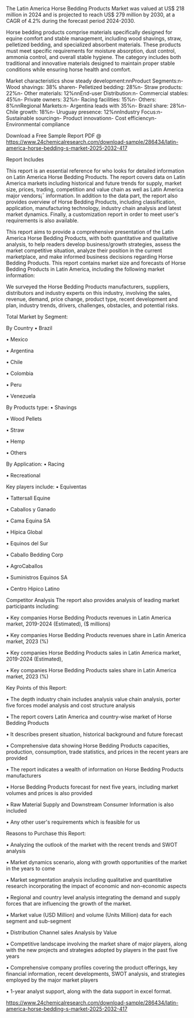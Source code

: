 The Latin America Horse Bedding Products Market was valued at US$ 218 million in 2024 and is projected to reach US$ 279 million by 2030, at a CAGR of 4.2% during the forecast period 2024-2030.

Horse bedding products comprise materials specifically designed for equine comfort and stable management, including wood shavings, straw, pelletized bedding, and specialized absorbent materials. These products must meet specific requirements for moisture absorption, dust control, ammonia control, and overall stable hygiene. The category includes both traditional and innovative materials designed to maintain proper stable conditions while ensuring horse health and comfort.

Market characteristics show steady development:nnProduct Segments:n- Wood shavings: 38% sharen- Pelletized bedding: 28%n- Straw products: 22%n- Other materials: 12%nnEnd-user Distribution:n- Commercial stables: 45%n- Private owners: 32%n- Racing facilities: 15%n- Others: 8%nnRegional Markets:n- Argentina leads with 35%n- Brazil share: 28%n- Chile growth: 18%n- Uruguay presence: 12%nnIndustry Focus:n- Sustainable sourcingn- Product innovationn- Cost efficiencyn- Environmental compliance

Download a Free Sample Report PDF @ https://www.24chemicalresearch.com/download-sample/286434/latin-america-horse-bedding-s-market-2025-2032-417

Report Includes

This report is an essential reference for who looks for detailed information on Latin America Horse Bedding Products. The report covers data on Latin America markets including historical and future trends for supply, market size, prices, trading, competition and value chain as well as Latin America major vendors¡¯ information. In addition to the data part, the report also provides overview of Horse Bedding Products, including classification, application, manufacturing technology, industry chain analysis and latest market dynamics. Finally, a customization report in order to meet user's requirements is also available.

This report aims to provide a comprehensive presentation of the Latin America Horse Bedding Products, with both quantitative and qualitative analysis, to help readers develop business/growth strategies, assess the market competitive situation, analyze their position in the current marketplace, and make informed business decisions regarding Horse Bedding Products. This report contains market size and forecasts of Horse Bedding Products in Latin America, including the following market information:

We surveyed the Horse Bedding Products manufacturers, suppliers, distributors and industry experts on this industry, involving the sales, revenue, demand, price change, product type, recent development and plan, industry trends, drivers, challenges, obstacles, and potential risks.

Total Market by Segment:

By Country
•    Brazil

•    Mexico

•    Argentina

•    Chile

•    Colombia

•    Peru

•    Venezuela

By Products type:
•    Shavings

•    Wood Pellets

•    Straw

•    Hemp

•    Others

By Application:
•    Racing

•    Recreational

Key players include: 
•    Equiventas

•    Tattersall Equine

•    Caballos y Ganado

•    Cama Equina SA

•    Hípica Global

•    Equinos del Sur

•    Caballo Bedding Corp

•    AgroCaballos

•    Suministros Equinos SA

•    Centro Hipico Latino

Competitor Analysis
The report also provides analysis of leading market participants including:

•    Key companies Horse Bedding Products revenues in Latin America market, 2019-2024 (Estimated), ($ millions)

•    Key companies Horse Bedding Products revenues share in Latin America market, 2023 (%)

•    Key companies Horse Bedding Products sales in Latin America market, 2019-2024 (Estimated),

•    Key companies Horse Bedding Products sales share in Latin America market, 2023 (%)

Key Points of this Report:

•    The depth industry chain includes analysis value chain analysis, porter five forces model analysis and cost structure analysis

•    The report covers Latin America and country-wise market of Horse Bedding Products

•    It describes present situation, historical background and future forecast

•    Comprehensive data showing Horse Bedding Products capacities, production, consumption, trade statistics, and prices in the recent years are provided

•    The report indicates a wealth of information on Horse Bedding Products manufacturers

•    Horse Bedding Products forecast for next five years, including market volumes and prices is also provided

•    Raw Material Supply and Downstream Consumer Information is also included

•    Any other user's requirements which is feasible for us

Reasons to Purchase this Report:

•    Analyzing the outlook of the market with the recent trends and SWOT analysis

•    Market dynamics scenario, along with growth opportunities of the market in the years to come

•    Market segmentation analysis including qualitative and quantitative research incorporating the impact of economic and non-economic aspects

•    Regional and country level analysis integrating the demand and supply forces that are influencing the growth of the market.

•    Market value (USD Million) and volume (Units Million) data for each segment and sub-segment

•    Distribution Channel sales Analysis by Value

•    Competitive landscape involving the market share of major players, along with the new projects and strategies adopted by players in the past five years

•    Comprehensive company profiles covering the product offerings, key financial information, recent developments, SWOT analysis, and strategies employed by the major market players

•    1-year analyst support, along with the data support in excel format.

 https://www.24chemicalresearch.com/download-sample/286434/latin-america-horse-bedding-s-market-2025-2032-417
